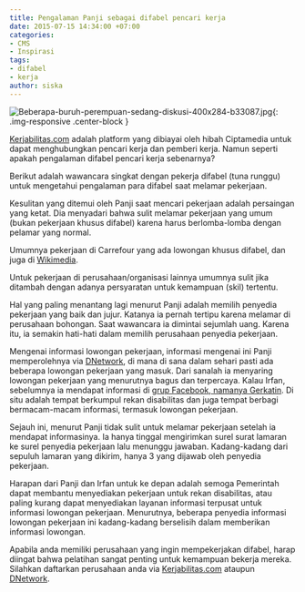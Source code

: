 ```yaml
---
title: Pengalaman Panji sebagai difabel pencari kerja
date: 2015-07-15 14:34:00 +07:00
categories:
- CMS
- Inspirasi
tags:
- difabel
- kerja
author: siska
---
```


![Beberapa-buruh-perempuan-sedang-diskusi-400x284-b33087.jpg](/uploads/Beberapa-buruh-perempuan-sedang-diskusi-400x284-b33087.jpg){: .img-responsive .center-block }

[Kerjabilitas.com](http://ciptamedia.org/hibah/061-mitra-kerja-penyandang-disabilitas-2/) adalah platform yang dibiayai oleh hibah Ciptamedia untuk dapat menghubungkan pencari kerja dan pemberi kerja. Namun seperti apakah pengalaman difabel pencari kerja sebenarnya?

Berikut adalah wawancara singkat dengan pekerja difabel (tuna runggu) untuk mengetahui pengalaman para difabel saat melamar pekerjaan.

Kesulitan yang ditemui oleh Panji saat mencari pekerjaan adalah persaingan yang ketat. Dia menyadari bahwa sulit melamar pekerjaan yang umum (bukan pekerjaan khusus difabel) karena harus berlomba-lomba dengan pelamar yang normal.

Umumnya pekerjaan di Carrefour yang ada lowongan khusus difabel, dan juga di [Wikimedia](http://www.wikimedia.or.id/wiki/Lowongan_Khusus_Difabel_untuk_Asisten_Teknis_Pemindaian).

Untuk pekerjaan di perusahaan/organisasi lainnya umumnya sulit jika ditambah dengan adanya persyaratan untuk kemampuan (skil) tertentu.

Hal yang paling menantang lagi menurut Panji adalah memilih penyedia pekerjaan yang baik dan jujur. Katanya ia pernah tertipu karena melamar di perusahaan bohongan. Saat wawancara ia dimintai sejumlah uang. Karena itu, ia semakin hati-hati dalam memilih perusahaan penyedia pekerjaan.

Mengenai informasi lowongan pekerjaan, informasi mengenai ini Panji memperolehnya via [DNetwork](http://www.dnetwork.net/testimonies/), di mana di sana dalam sehari pasti ada beberapa lowongan pekerjaan yang masuk. Dari sanalah ia menyaring lowongan pekerjaan yang menurutnya bagus dan terpercaya. Kalau Irfan, sebelumnya ia mendapat informasi di [grup Facebook, namanya Gerkatin](https://www.facebook.com/pages/DPD-GERKATIN-DKI-JAKARTA/102868859800434). Di situ adalah tempat berkumpul rekan disabilitas dan juga tempat berbagi bermacam-macam informasi, termasuk lowongan pekerjaan.

Sejauh ini, menurut Panji tidak sulit untuk melamar pekerjaan setelah ia mendapat informasinya. Ia hanya tinggal mengirimkan surel surat lamaran ke surel penyedia pekerjaan lalu menunggu jawaban. Kadang-kadang dari sepuluh lamaran yang dikirim, hanya 3 yang dijawab oleh penyedia pekerjaan.

Harapan dari Panji dan Irfan untuk ke depan adalah semoga Pemerintah dapat membantu menyediakan pekerjaan untuk rekan disabilitas, atau paling kurang dapat menyediakan layanan informasi terpusat untuk informasi lowongan pekerjaan. Menurutnya, beberapa penyedia informasi lowongan pekerjaan ini kadang-kadang berselisih dalam memberikan informasi lowongan.

Apabila anda memiliki perusahaan yang ingin mempekerjakan difabel, harap diingat bahwa pelatihan sangat penting untuk kemampuan bekerja mereka. Silahkan daftarkan perusahaan anda via [Kerjabilitas.com](http://ciptamedia.org/hibah/061-mitra-kerja-penyandang-disabilitas-2/) ataupun [DNetwork](http://www.dnetwork.net/testimonies/).